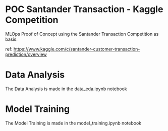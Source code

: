 # POC Santander Transaction - Kaggle Competition

MLOps Proof of Concept using the Santander Transaction Competition as basis.

ref: https://www.kaggle.com/c/santander-customer-transaction-prediction/overview

# Data Analysis

The Data Analysis is made in the data_eda.ipynb notebook

# Model Training

The Model Training is made in the model_training.ipynb notebook
